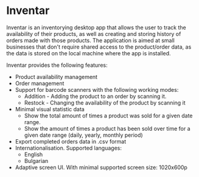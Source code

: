 # Inventar
Inventar is an inventorying desktop app that allows the user to track the availability of their products, as well as creating and storing history of orders made with those products.
The application is aimed at small businesses that don't require shared access to the product/order data, as the data is stored on the local machine where the app is installed. 

Inventar provides the following features:
- Product availability management
- Order management
- Support for barcode scanners with the following working modes:
  - Addition - Adding the product to an order by scanning it.
  - Restock - Changing the availability of the product by scanning it
- Minimal visual statistic data
  - Show the total amount of times a product was sold for a given date range.
  - Show the amount of times a product has been sold over time for a given date range (daily, yearly, monthly period)
- Export completed orders data in .csv format
- Internationalisation. Supported languages:
  - English
  - Bulgarian
- Adaptive screen UI. With minimal supported screen size: 1020x600p